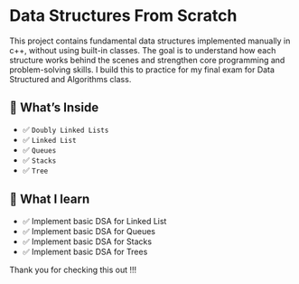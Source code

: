 # Data Structures From Scratch

This project contains fundamental data structures implemented manually in c++, without using built-in classes. 
The goal is to understand how each structure works behind the scenes and strengthen core programming and problem-solving skills.
I build this to practice for my final exam for Data Structured and Algorithms class. 

## 📘 What’s Inside

- ✅ `Doubly Linked Lists`  
- ✅ `Linked List`
- ✅ `Queues` 
- ✅ `Stacks` 
- ✅ `Tree`

## 📘 What I learn

- ✅ Implement basic DSA for Linked List
- ✅ Implement basic DSA for Queues
- ✅ Implement basic DSA for Stacks
- ✅ Implement basic DSA for Trees

Thank you for checking this out !!!
